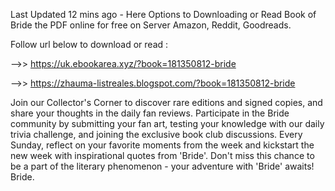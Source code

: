Last Updated 12 mins ago - Here Options to Downloading or Read Book of Bride the PDF online for free on Server Amazon, Reddit, Goodreads.
 
Follow url below to download or read :
 
-->> https://uk.ebookarea.xyz/?book=181350812-bride
 
-->> https://zhauma-listreales.blogspot.com/?book=181350812-bride
 
Join our Collector's Corner to discover rare editions and signed copies, and share your thoughts in the daily fan reviews.
Participate in the Bride community by submitting your fan art, testing your knowledge with our daily trivia challenge, and joining the exclusive book club discussions.
Every Sunday, reflect on your favorite moments from the week and kickstart the new week with inspirational quotes from 'Bride'. Don't miss this chance to be a part of the literary phenomenon - your adventure with 'Bride' awaits! Bride.
